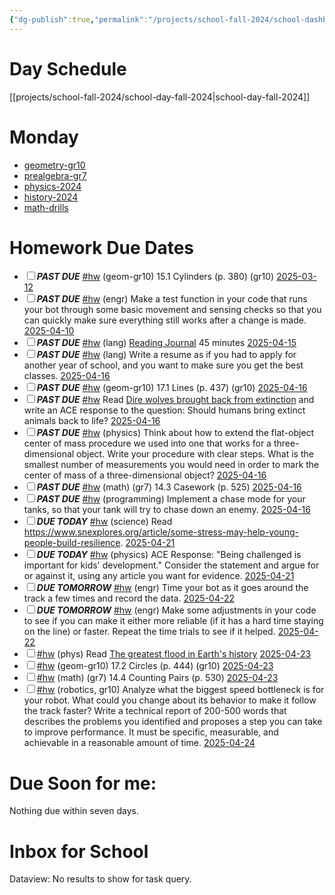 ```yaml
---
{"dg-publish":true,"permalink":"/projects/school-fall-2024/school-dashboard/"}
---
```



# Day Schedule

[[projects/school-fall-2024/school-day-fall-2024\|school-day-fall-2024]]

<span><span><span alt="school-day-fall-2024 > Monday" src="school-day-fall-2024#Monday" class="internal-embed markdown-embed inline-embed is-loaded"><div class="markdown-embed-title"></div><div class="markdown-preview-view markdown-rendered show-indentation-guide"><h1 data-heading="Monday" dir="auto">Monday</h1>
<ul>
<li dir="auto"><a data-href="geometry-gr10" href="geometry-gr10" class="internal-link" target="_blank" rel="noopener nofollow">geometry-gr10</a></li>
<li dir="auto"><a data-href="prealgebra-gr7" href="prealgebra-gr7" class="internal-link" target="_blank" rel="noopener nofollow">prealgebra-gr7</a></li>
<li dir="auto"><a data-href="physics-2024" href="physics-2024" class="internal-link" target="_blank" rel="noopener nofollow">physics-2024</a></li>
<li dir="auto"><a data-href="history-2024" href="history-2024" class="internal-link" target="_blank" rel="noopener nofollow">history-2024</a></li>
<li dir="auto"><a data-href="math-drills" href="math-drills" class="internal-link" target="_blank" rel="noopener nofollow">math-drills</a></li>
</ul></div></span></span></span>

# Homework Due Dates

<div><ul class="contains-task-list"><li data-task=" " class="dataview task-list-item"><input type="checkbox" class="dataview task-list-item-checkbox"><span><strong><em>PAST DUE</em></strong> <a href="#hw" class="tag" target="_blank" rel="noopener nofollow">#hw</a> (geom-gr10) 15.1 Cylinders  (p. 380) (gr10) <a data-href="2025-03-12" href="2025-03-12" class="internal-link" target="_blank" rel="noopener nofollow">2025-03-12</a></span></li><li data-task=" " class="dataview task-list-item"><input type="checkbox" class="dataview task-list-item-checkbox"><span><strong><em>PAST DUE</em></strong> <a href="#hw" class="tag" target="_blank" rel="noopener nofollow">#hw</a> (engr) Make a test function in your code that runs your bot through some basic movement and sensing checks so that you can quickly make sure everything still works after a change is made.  <a data-href="2025-04-10" href="2025-04-10" class="internal-link" target="_blank" rel="noopener nofollow">2025-04-10</a></span></li><li data-task=" " class="dataview task-list-item"><input type="checkbox" class="dataview task-list-item-checkbox"><span><strong><em>PAST DUE</em></strong> <a href="#hw" class="tag" target="_blank" rel="noopener nofollow">#hw</a> (lang) <a data-tooltip-position="top" aria-label="https://school.ginosterous.com/projects/school-fall-2024/language/lessons/keeping-a-reading-journal" rel="noopener nofollow" class="external-link" href="https://school.ginosterous.com/projects/school-fall-2024/language/lessons/keeping-a-reading-journal" target="_blank">Reading Journal</a> 45 minutes <a data-href="2025-04-15" href="2025-04-15" class="internal-link" target="_blank" rel="noopener nofollow">2025-04-15</a></span></li><li data-task=" " class="dataview task-list-item"><input type="checkbox" class="dataview task-list-item-checkbox"><span><strong><em>PAST DUE</em></strong> <a href="#hw" class="tag" target="_blank" rel="noopener nofollow">#hw</a> (lang) Write a resume as if you had to apply for another year of school, and you want to make sure you get the best classes. <a data-href="2025-04-16" href="2025-04-16" class="internal-link" target="_blank" rel="noopener nofollow">2025-04-16</a></span></li><li data-task=" " class="dataview task-list-item"><input type="checkbox" class="dataview task-list-item-checkbox"><span><strong><em>PAST DUE</em></strong> <a href="#hw" class="tag" target="_blank" rel="noopener nofollow">#hw</a> (geom-gr10) 17.1 Lines  (p. 437) (gr10) <a data-href="2025-04-16" href="2025-04-16" class="internal-link" target="_blank" rel="noopener nofollow">2025-04-16</a></span></li><li data-task=" " class="dataview task-list-item"><input type="checkbox" class="dataview task-list-item-checkbox"><span><strong><em>PAST DUE</em></strong> <a href="#hw" class="tag" target="_blank" rel="noopener nofollow">#hw</a> Read <a data-tooltip-position="top" aria-label="https://interestingengineering.com/innovation/dire-wolves-return-after-13000-years" rel="noopener nofollow" class="external-link" href="https://interestingengineering.com/innovation/dire-wolves-return-after-13000-years" target="_blank">Dire wolves brought back from extinction</a> and write an ACE response to the question: Should humans bring extinct animals back to life? <a data-href="2025-04-16" href="2025-04-16" class="internal-link" target="_blank" rel="noopener nofollow">2025-04-16</a></span></li><li data-task=" " class="dataview task-list-item"><input type="checkbox" class="dataview task-list-item-checkbox"><span><strong><em>PAST DUE</em></strong> <a href="#hw" class="tag" target="_blank" rel="noopener nofollow">#hw</a> (physics) Think about how to extend the flat-object center of mass procedure we used into one that works for a three-dimensional object. Write your procedure with clear steps. What is the smallest number of measurements you would need in order to mark the center of mass of a three-dimensional object? <a data-href="2025-04-16" href="2025-04-16" class="internal-link" target="_blank" rel="noopener nofollow">2025-04-16</a></span></li><li data-task=" " class="dataview task-list-item"><input type="checkbox" class="dataview task-list-item-checkbox"><span><strong><em>PAST DUE</em></strong> <a href="#hw" class="tag" target="_blank" rel="noopener nofollow">#hw</a> (math) (gr7) 14.3 Casework (p. 525) <a data-href="2025-04-16" href="2025-04-16" class="internal-link" target="_blank" rel="noopener nofollow">2025-04-16</a></span></li><li data-task=" " class="dataview task-list-item"><input type="checkbox" class="dataview task-list-item-checkbox"><span><strong><em>PAST DUE</em></strong> <a href="#hw" class="tag" target="_blank" rel="noopener nofollow">#hw</a> (programming) Implement a chase mode for your tanks, so that your tank will try to chase down an enemy. <a data-href="2025-04-16" href="2025-04-16" class="internal-link" target="_blank" rel="noopener nofollow">2025-04-16</a></span></li><li data-task=" " class="dataview task-list-item"><input type="checkbox" class="dataview task-list-item-checkbox"><span><strong><em>DUE TODAY</em></strong> <a href="#hw" class="tag" target="_blank" rel="noopener nofollow">#hw</a> (science) Read <a rel="noopener nofollow" class="external-link" href="https://www.snexplores.org/article/some-stress-may-help-young-people-build-resilience" target="_blank">https://www.snexplores.org/article/some-stress-may-help-young-people-build-resilience</a>. <a data-href="2025-04-21" href="2025-04-21" class="internal-link" target="_blank" rel="noopener nofollow">2025-04-21</a></span></li><li data-task=" " class="dataview task-list-item"><input type="checkbox" class="dataview task-list-item-checkbox"><span><strong><em>DUE TODAY</em></strong> <a href="#hw" class="tag" target="_blank" rel="noopener nofollow">#hw</a> (physics) ACE Response: "Being challenged is important for kids' development." Consider the statement and argue for or against it, using any article you want for evidence. <a data-href="2025-04-21" href="2025-04-21" class="internal-link" target="_blank" rel="noopener nofollow">2025-04-21</a></span></li><li data-task=" " class="dataview task-list-item"><input type="checkbox" class="dataview task-list-item-checkbox"><span><strong><em>DUE TOMORROW</em></strong> <a href="#hw" class="tag" target="_blank" rel="noopener nofollow">#hw</a> (engr) Time your bot as it goes around the track a few times and record the data.  <a data-href="2025-04-22" href="2025-04-22" class="internal-link" target="_blank" rel="noopener nofollow">2025-04-22</a></span></li><li data-task=" " class="dataview task-list-item"><input type="checkbox" class="dataview task-list-item-checkbox"><span><strong><em>DUE TOMORROW</em></strong> <a href="#hw" class="tag" target="_blank" rel="noopener nofollow">#hw</a> (engr) Make some adjustments in your code to see if you can make it either more reliable (if it has a hard time staying on the line) or faster. Repeat the time trials to see if it helped.  <a data-href="2025-04-22" href="2025-04-22" class="internal-link" target="_blank" rel="noopener nofollow">2025-04-22</a></span></li><li data-task=" " class="dataview task-list-item"><input type="checkbox" class="dataview task-list-item-checkbox"><span><a href="#hw" class="tag" target="_blank" rel="noopener nofollow">#hw</a> (phys) Read <a data-tooltip-position="top" aria-label="https://www.sciencealert.com/largest-single-flood-may-have-filled-mediterranean-5-million-years-ago" rel="noopener nofollow" class="external-link" href="https://www.sciencealert.com/largest-single-flood-may-have-filled-mediterranean-5-million-years-ago" target="_blank">The greatest flood in Earth's history</a> <a data-href="2025-04-23" href="2025-04-23" class="internal-link" target="_blank" rel="noopener nofollow">2025-04-23</a></span></li><li data-task=" " class="dataview task-list-item"><input type="checkbox" class="dataview task-list-item-checkbox"><span><a href="#hw" class="tag" target="_blank" rel="noopener nofollow">#hw</a> (geom-gr10) 17.2 Circles  (p. 444) (gr10) <a data-href="2025-04-23" href="2025-04-23" class="internal-link" target="_blank" rel="noopener nofollow">2025-04-23</a></span></li><li data-task=" " class="dataview task-list-item"><input type="checkbox" class="dataview task-list-item-checkbox"><span><a href="#hw" class="tag" target="_blank" rel="noopener nofollow">#hw</a> (math) (gr7) 14.4 Counting Pairs (p. 530) <a data-href="2025-04-23" href="2025-04-23" class="internal-link" target="_blank" rel="noopener nofollow">2025-04-23</a></span></li><li data-task=" " class="dataview task-list-item"><input type="checkbox" class="dataview task-list-item-checkbox"><span><a href="#hw" class="tag" target="_blank" rel="noopener nofollow">#hw</a> (robotics, gr10) Analyze what the biggest speed bottleneck is for your robot. What could you change about its behavior to make it follow the track faster? Write a technical report of 200-500 words that describes the problems you identified and proposes a step you can take to improve performance. It must be specific, measurable, and achievable in a reasonable amount of time. <a data-href="2025-04-24" href="2025-04-24" class="internal-link" target="_blank" rel="noopener nofollow">2025-04-24</a></span></li></ul></div>


# Due Soon for me:

<p><span>Nothing due within seven days.</span></p>

# Inbox for School
<div><div class="dataview dataview-error-box"><p class="dataview dataview-error-message">Dataview: No results to show for task query.</p></div></div>